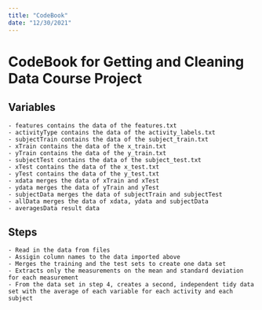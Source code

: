 ```yaml
---
title: "CodeBook"
date: "12/30/2021"
---
```

# CodeBook for Getting and Cleaning Data Course Project

## Variables

    - features contains the data of the features.txt
    - activityType contains the data of the activity_labels.txt
    - subjectTrain contains the data of the subject_train.txt
    - xTrain contains the data of the x_train.txt
    - yTrain contains the data of the y_train.txt
    - subjectTest contains the data of the subject_test.txt
    - xTest contains the data of the x_test.txt
    - yTest contains the data of the y_test.txt
    - xdata merges the data of xTrain and xTest
    - ydata merges the data of yTrain and yTest
    - subjectData merges the data of subjectTrain and subjectTest
    - allData merges the data of xdata, ydata and subjectData
    - averagesData result data

## Steps

    - Read in the data from files
    - Assigin column names to the data imported above
    - Merges the training and the test sets to create one data set
    - Extracts only the measurements on the mean and standard deviation for each measurement
    - From the data set in step 4, creates a second, independent tidy data set with the average of each variable for each activity and each subject
